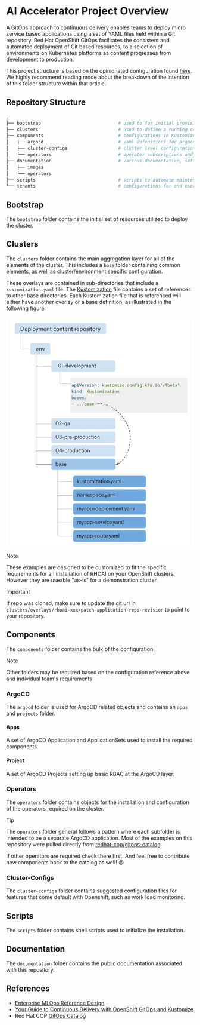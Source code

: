 # AI Accelerator Project Overview

A GitOps approach to continuous delivery enables teams to deploy micro service based applications using a set of YAML files held within a Git repository. Red Hat OpenShift GitOps facilitates the consistent and automated deployment of Git based resources, to a selection of environments on Kubernetes platforms as content progresses from development to production.

This project structure is based on the opinionated configuration found [here](https://github.com/gnunn-gitops/standards/blob/master/folders.md). We highly recommend reading mode about the breakdown of the intention of this folder structure within that article.

## Repository Structure

```sh
.
├── bootstrap                             # used to for initial provisioning
├── clusters                              # used to define a running configuration
├── components                            # configurations in Kustomize and YAML
│   ├── argocd                            # yaml defenitions for argocd objects such as Applications and Projects
│   ├── cluster-configs                   # cluster level configurations
│   └── operators                         # operator subscriptions and configurations
├── documentation                         # various documentation, software groups
│   ├── images
│   └── operators
├── scripts                               # scripts to automate maintence tasks
└── tenants                               # configurations for end user namespaces and resources
```

## Bootstrap

The `bootstrap` folder contains the initial set of resources utilized to deploy the cluster.

## Clusters

The `clusters` folder contains the main aggregation layer for all of the elements of the cluster. This includes a `base` folder containing common elements, as well as cluster/environment specific configuration.

These overlays are contained in sub-directories that include a `kustomization.yaml` file. The [Kustomization](https://kustomize.io/) file contains a set of references to other base directories. Each Kustomization file that is referenced will either have another overlay or a base definition, as illustrated in the following figure:

![Kustomize and ArgoCD.jpeg](images/Kustomize%20and%20ArgoCD.jpeg)

> [!NOTE]  
> These examples are designed to be customized to fit the specific requirements for an installation of RHOAI on your OpenShift clusters. However they are useable "as-is" for a demonstration cluster.

> [!IMPORTANT]  
> If repo was cloned, make sure to update the git url in `clusters/overlays/rhoai-xxx/patch-application-repo-revision` to point to your repository.

## Components

The `components` folder contains the bulk of the configuration.

> [!NOTE]  
> Other folders may be required based on the configuration reference above and individual team's requirements

### ArgoCD

The `argocd` folder is used for ArgoCD related objects and contains an `apps` and `projects` folder.

#### Apps

A set of ArgoCD Application and ApplicationSets used to install the required components.

#### Project

A set of ArgoCD Projects setting up basic RBAC at the ArgoCD layer.

### Operators

The `operators` folder contains objects for the installation and configuration of the operators required on the cluster.

> [!TIP]  
> The `operators` folder general follows a pattern where each subfolder is intended to be a separate ArgoCD application. Most of the examples on this repository were pulled directly from [redhat-cop/gitops-catalog](https://github.com/redhat-cop/gitops-catalog).  
>
> If other operators are required check there first. And feel free to contribute new components back to the catalog as well! :smiley:

### Cluster-Configs

The `cluster-configs` folder contains suggested configuration files for features that come default with Openshift, such as work load monitoring.

## Scripts

The `scripts` folder contains shell scripts used to initialize the installation.

## Documentation

The `documentation` folder contains the public documentation associated with this repository.

## References

* [Enterprise MLOps Reference Design](https://www.redhat.com/en/blog/enterprise-mlops-reference-design)
* [Your Guide to Continuous Delivery with OpenShift GitOps and Kustomize](https://www.redhat.com/en/blog/your-guide-to-continuous-delivery-with-openshift-gitops-and-kustomize)
* Red Hat COP [GitOps Catalog](https://github.com/redhat-cop/gitops-catalog)
